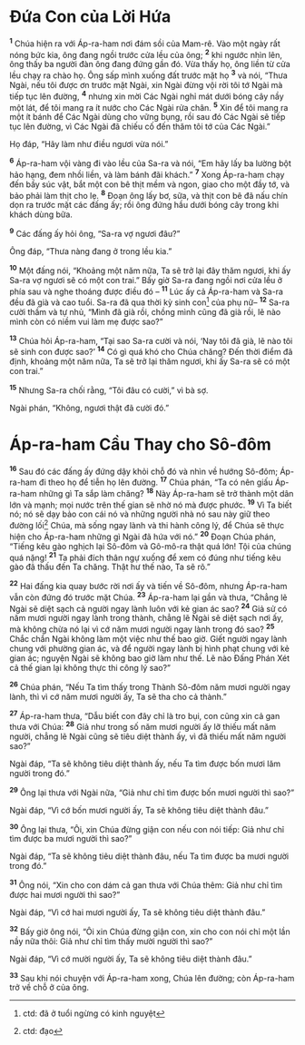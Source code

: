 # Ðứa Con của Lời Hứa

<sup><b>1</b></sup> Chúa hiện ra với Áp-ra-ham nơi đám sồi của Mam-rê. Vào một ngày rất nóng bức kia, ông đang ngồi trước cửa lều của ông; <sup><b>2</b></sup> khi ngước nhìn lên, ông thấy ba người đàn ông đang đứng gần đó. Vừa thấy họ, ông liền từ cửa lều chạy ra chào họ. Ông sấp mình xuống đất trước mặt họ <sup><b>3</b></sup> và nói, “Thưa Ngài, nếu tôi được ơn trước mặt Ngài, xin Ngài đừng vội rời tôi tớ Ngài mà tiếp tục lên đường, <sup><b>4</b></sup> nhưng xin mời Các Ngài nghỉ mát dưới bóng cây nầy một lát, để tôi mang ra ít nước cho Các Ngài rửa chân. <sup><b>5</b></sup> Xin để tôi mang ra một ít bánh để Các Ngài dùng cho vững bụng, rồi sau đó Các Ngài sẽ tiếp tục lên đường, vì Các Ngài đã chiếu cố đến thăm tôi tớ của Các Ngài.”

Họ đáp, “Hãy làm như điều ngươi vừa nói.”

<sup><b>6</b></sup> Áp-ra-ham vội vàng đi vào lều của Sa-ra và nói, “Em hãy lấy ba lường bột hảo hạng, đem nhồi liền, và làm bánh đãi khách.” <sup><b>7</b></sup> Xong Áp-ra-ham chạy đến bầy súc vật, bắt một con bê thịt mềm và ngon, giao cho một đầy tớ, và bảo phải làm thịt cho lẹ. <sup><b>8</b></sup> Ðoạn ông lấy bơ, sữa, và thịt con bê đã nấu chín dọn ra trước mặt các đấng ấy; rồi ông đứng hầu dưới bóng cây trong khi khách dùng bữa.

<sup><b>9</b></sup> Các đấng ấy hỏi ông, “Sa-ra vợ ngươi đâu?”

Ông đáp, “Thưa nàng đang ở trong lều kia.”

<sup><b>10</b></sup> Một đấng nói, “Khoảng một năm nữa, Ta sẽ trở lại đây thăm ngươi, khi ấy Sa-ra vợ ngươi sẽ có một con trai.” Bấy giờ Sa-ra đang ngồi nơi cửa lều ở phía sau và nghe thoáng được điều đó – <sup><b>11</b></sup> Lúc ấy cả Áp-ra-ham và Sa-ra đều đã già và cao tuổi. Sa-ra đã qua thời kỳ sinh con[^1-f8d82dac-8490-446e-8175-39caf7ecbab9] của phụ nữ– <sup><b>12</b></sup> Sa-ra cười thầm và tự nhủ, “Mình đã già rồi, chồng mình cũng đã già rồi, lẽ nào mình còn có niềm vui làm mẹ được sao?”

<sup><b>13</b></sup> Chúa hỏi Áp-ra-ham, “Tại sao Sa-ra cười và nói, ‘Nay tôi đã già, lẽ nào tôi sẽ sinh con được sao?’ <sup><b>14</b></sup> Có gì quá khó cho Chúa chăng? Ðến thời điểm đã định, khoảng một năm nữa, Ta sẽ trở lại thăm ngươi, khi ấy Sa-ra sẽ có một con trai.”

<sup><b>15</b></sup> Nhưng Sa-ra chối rằng, “Tôi đâu có cười,” vì bà sợ.

Ngài phán, “Không, ngươi thật đã cười đó.”

# Áp-ra-ham Cầu Thay cho Sô-đôm

<sup><b>16</b></sup> Sau đó các đấng ấy đứng dậy khỏi chỗ đó và nhìn về hướng Sô-đôm; Áp-ra-ham đi theo họ để tiễn họ lên đường. <sup><b>17</b></sup> Chúa phán, “Ta có nên giấu Áp-ra-ham những gì Ta sắp làm chăng? <sup><b>18</b></sup> Này Áp-ra-ham sẽ trở thành một dân lớn và mạnh; mọi nước trên thế gian sẽ nhờ nó mà được phước. <sup><b>19</b></sup> Vì Ta biết nó; nó sẽ dạy bảo con cái nó và những người nhà nó sau này giữ theo đường lối[^2-f8d82dac-8490-446e-8175-39caf7ecbab9] Chúa, mà sống ngay lành và thi hành công lý, để Chúa sẽ thực hiện cho Áp-ra-ham những gì Ngài đã hứa với nó.” <sup><b>20</b></sup> Ðoạn Chúa phán, “Tiếng kêu gào nghịch lại Sô-đôm và Gô-mô-ra thật quá lớn! Tội của chúng quá nặng! <sup><b>21</b></sup> Ta phải đích thân ngự xuống để xem có đúng như tiếng kêu gào đã thấu đến Ta chăng. Thật hư thế nào, Ta sẽ rõ.”

<sup><b>22</b></sup> Hai đấng kia quay bước rời nơi ấy và tiến về Sô-đôm, nhưng Áp-ra-ham vẫn còn đứng đó trước mặt Chúa. <sup><b>23</b></sup> Áp-ra-ham lại gần và thưa, “Chẳng lẽ Ngài sẽ diệt sạch cả người ngay lành luôn với kẻ gian ác sao? <sup><b>24</b></sup> Giả sử có năm mươi người ngay lành trong thành, chẳng lẽ Ngài sẽ diệt sạch nơi ấy, mà không chừa nó lại vì cớ năm mươi người ngay lành trong đó sao? <sup><b>25</b></sup> Chắc chắn Ngài không làm một việc như thế bao giờ. Giết người ngay lành chung với phường gian ác, và để người ngay lành bị hình phạt chung với kẻ gian ác; nguyện Ngài sẽ không bao giờ làm như thế. Lẽ nào Ðấng Phán Xét cả thế gian lại không thực thi công lý sao?”

<sup><b>26</b></sup> Chúa phán, “Nếu Ta tìm thấy trong Thành Sô-đôm năm mươi người ngay lành, thì vì cớ năm mươi người ấy, Ta sẽ tha cho cả thành.”

<sup><b>27</b></sup> Áp-ra-ham thưa, “Dẫu biết con đây chỉ là tro bụi, con cũng xin cả gan thưa với Chúa: <sup><b>28</b></sup> Giả như trong số năm mươi người ấy lỡ thiếu mất năm người, chẳng lẽ Ngài cũng sẽ tiêu diệt thành ấy, vì đã thiếu mất năm người sao?”

Ngài đáp, “Ta sẽ không tiêu diệt thành ấy, nếu Ta tìm được bốn mươi lăm người trong đó.”

<sup><b>29</b></sup> Ông lại thưa với Ngài nữa, “Giả như chỉ tìm được bốn mươi người thì sao?”

Ngài đáp, “Vì cớ bốn mươi người ấy, Ta sẽ không tiêu diệt thành đâu.”

<sup><b>30</b></sup> Ông lại thưa, “Ôi, xin Chúa đừng giận con nếu con nói tiếp: Giả như chỉ tìm được ba mươi người thì sao?”

Ngài đáp, “Ta sẽ không tiêu diệt thành đâu, nếu Ta tìm được ba mươi người trong đó.”

<sup><b>31</b></sup> Ông nói, “Xin cho con dám cả gan thưa với Chúa thêm: Giả như chỉ tìm được hai mươi người thì sao?”

Ngài đáp, “Vì cớ hai mươi người ấy, Ta sẽ không tiêu diệt thành đâu.”

<sup><b>32</b></sup> Bấy giờ ông nói, “Ôi xin Chúa đừng giận con, xin cho con nói chỉ một lần nầy nữa thôi: Giả như chỉ tìm thấy mười người thì sao?”

Ngài đáp, “Vì cớ mười người ấy, Ta sẽ không tiêu diệt thành đâu.”

<sup><b>33</b></sup> Sau khi nói chuyện với Áp-ra-ham xong, Chúa lên đường; còn Áp-ra-ham trở về chỗ ở của ông.

[^1-f8d82dac-8490-446e-8175-39caf7ecbab9]: ctd: đã ở tuổi ngừng có kinh nguyệt

[^2-f8d82dac-8490-446e-8175-39caf7ecbab9]: ctd: đạo
